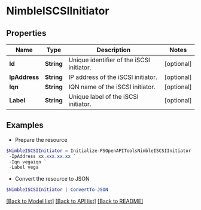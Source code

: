 # NimbleISCSIInitiator
## Properties

Name | Type | Description | Notes
------------ | ------------- | ------------- | -------------
**Id** | **String** | Unique identifier of the iSCSI initiator. | [optional] 
**IpAddress** | **String** | IP address of the iSCSI initiator. | [optional] 
**Iqn** | **String** | IQN name of the iSCSI initiator. | [optional] 
**Label** | **String** | Unique label of the iSCSI initiator. | [optional] 

## Examples

- Prepare the resource
```powershell
$NimbleISCSIInitiator = Initialize-PSOpenAPIToolsNimbleISCSIInitiator  -Id 021c9973433673c3db000000000000000000000001 `
 -IpAddress xx.xxx.xx.xx `
 -Iqn vegaiqn `
 -Label vega
```

- Convert the resource to JSON
```powershell
$NimbleISCSIInitiator | ConvertTo-JSON
```

[[Back to Model list]](../README.md#documentation-for-models) [[Back to API list]](../README.md#documentation-for-api-endpoints) [[Back to README]](../README.md)

